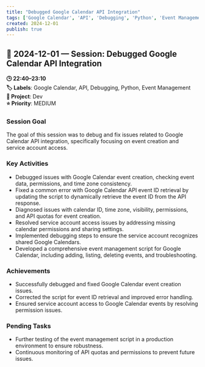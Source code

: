 ```yaml
---
title: "Debugged Google Calendar API Integration"
tags: ['Google Calendar', 'API', 'Debugging', 'Python', 'Event Management']
created: 2024-12-01
publish: true
---
```


## 📅 2024-12-01 — Session: Debugged Google Calendar API Integration

**🕒 22:40–23:10**  
**🏷️ Labels**: Google Calendar, API, Debugging, Python, Event Management  
**📂 Project**: Dev  
**⭐ Priority**: MEDIUM  


### Session Goal
The goal of this session was to debug and fix issues related to Google Calendar API integration, specifically focusing on event creation and service account access.

### Key Activities
- Debugged issues with Google Calendar event creation, checking event data, permissions, and time zone consistency.
- Fixed a common error with Google Calendar API event ID retrieval by updating the script to dynamically retrieve the event ID from the API response.
- Diagnosed issues with calendar ID, time zone, visibility, permissions, and API quotas for event creation.
- Resolved service account access issues by addressing missing calendar permissions and sharing settings.
- Implemented debugging steps to ensure the service account recognizes shared Google Calendars.
- Developed a comprehensive event management script for Google Calendar, including adding, listing, deleting events, and troubleshooting.

### Achievements
- Successfully debugged and fixed Google Calendar event creation issues.
- Corrected the script for event ID retrieval and improved error handling.
- Ensured service account access to Google Calendar events by resolving permission issues.

### Pending Tasks
- Further testing of the event management script in a production environment to ensure robustness.
- Continuous monitoring of API quotas and permissions to prevent future issues.
